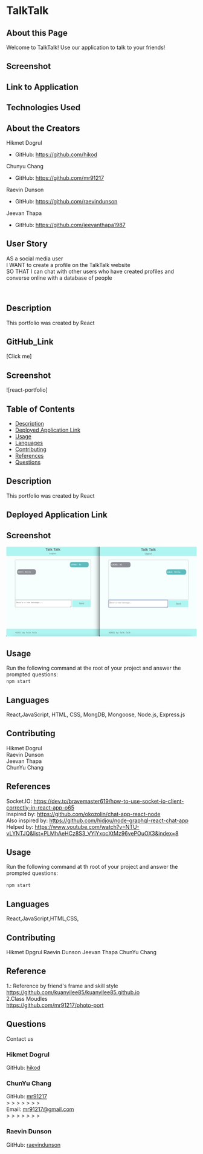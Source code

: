 # TalkTalk

## About this Page

Welcome to TalkTalk! Use our application to talk to your friends!

## Screenshot

## Link to Application

## Technologies Used

## About the Creators

Hikmet Dogrul

- GitHub: https://github.com/hikod

Chunyu Chang

- GitHub: https://github.com/mr91217

Raevin Dunson

- GitHub: https://github.com/raevindunson

Jeevan Thapa

- GitHub: https://github.com/jeevanthapa1987

## User Story

AS a social media user  
I WANT to create a profile on the TalkTalk website  
SO THAT I can chat with other users who have created profiles and converse online with a database of people

```


```

## Description

This portfolio was created by React

## GitHub_Link

[Click me]

## Screenshot

![react-portfolio]

## Table of Contents

- [Description](#description)
- [Deployed Application Link](#Deployed_Application_Link)
- [Usage](#usage)
- [Languages](#languages)
- [Contributing](#contributing)
- [References](#references)
- [Questions](#questions)

## Description

This portfolio was created by React

## Deployed Application Link

## Screenshot

![talk-talk](./talktalkscreenshot.png)

## Usage

Run the following command at the root of your project and answer the prompted questions:<br />
`npm start`

## Languages

React,JavaScript, HTML, CSS, MongDB, Mongoose, Node.js, Express.js

## Contributing

Hikmet Dogrul  
 Raevin Dunson  
 Jeevan Thapa  
 ChunYu Chang

## References

Socket.IO: https://dev.to/bravemaster619/how-to-use-socket-io-client-correctly-in-react-app-o65  
Inspired by: https://github.com/okozolin/chat-app-react-node  
Also inspired by: https://github.com/hidjou/node-graphql-react-chat-app  
Helped by: https://www.youtube.com/watch?v=NTU-vLYNTJQ&list=PLMhAeHCz8S3_VYiYxpcXtMz96vePOuOX3&index=8

## Usage

Run the following command at th root of your project and answer the prompted questions:<br />

`npm start`

## Languages

React,JavaScript,HTML,CSS,

## Contributing

Hikmet Dpgrul
Raevin Dunson
Jeevan Thapa
ChunYu Chang

## Reference

1.: Reference by friend's frame and skill style
https://github.com/kuanyilee85/kuanyilee85.github.io <br />
2.Class Moudles <br />
https://github.com/mr91217/photo-port<br />

## Questions

Contact us<br />

### Hikmet Dogrul

GitHub: [hikod](https://github.com/hikod)

### ChunYu Chang

GitHub: [mr91217](https://github.com/mr91217)<br /> > > > > > > > <br />
Email: mr91217@gmail.com<br /> > > > > > > > <br />

### Raevin Dunson

GitHub: [raevindunson](https://github.com/raevindunson)

